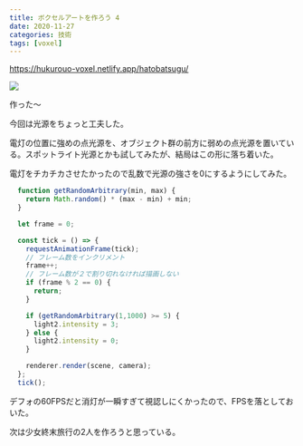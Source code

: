 ```yaml
---
title: ボクセルアートを作ろう 4
date: 2020-11-27
categories: 技術
tags: [voxel]
---
```


https://hukurouo-voxel.netlify.app/hatobatsugu/

![](https://firebasestorage.googleapis.com/v0/b/hukurouo.appspot.com/o/image%2Frapture_20201123190015.jpeg?alt=media&token=2b732947-79a2-4e08-bb72-e8350e75af02)

作った～

今回は光源をちょっと工夫した。

電灯の位置に強めの点光源を、オブジェクト群の前方に弱めの点光源を置いている。スポットライト光源とかも試してみたが、結局はこの形に落ち着いた。


電灯をチカチカさせたかったので乱数で光源の強さを0にするようにしてみた。

~~~js
  function getRandomArbitrary(min, max) {
    return Math.random() * (max - min) + min;
  }

  let frame = 0;

  const tick = () => {
    requestAnimationFrame(tick);
    // フレーム数をインクリメント
    frame++;
    // フレーム数が２で割り切れなければ描画しない
    if (frame % 2 == 0) {
      return;
    }

    if (getRandomArbitrary(1,1000) >= 5) {
      light2.intensity = 3;
    } else {
      light2.intensity = 0;
    }

    renderer.render(scene, camera);
  };
  tick();
~~~

デフォの60FPSだと消灯が一瞬すぎて視認しにくかったので、FPSを落としておいた。

次は少女終末旅行の2人を作ろうと思っている。